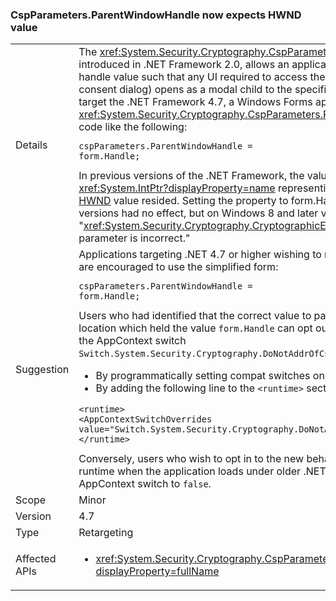 ### CspParameters.ParentWindowHandle now expects HWND value

|   |   |
|---|---|
|Details|The <xref:System.Security.Cryptography.CspParameters.ParentWindowHandle> value, introduced in .NET Framework 2.0, allows an application to register a parent window handle value such that any UI required to access the key (such as a PIN prompt or consent dialog) opens as a modal child to the specified window.Starting with apps that target the .NET Framework 4.7, a Windows Forms application can set the <xref:System.Security.Cryptography.CspParameters.ParentWindowHandle> property with code like the following:<pre><code>cspParameters.ParentWindowHandle = form.Handle;</code></pre>In previous versions of the .NET Framework, the value was expected to be an <xref:System.IntPtr?displayProperty=name> representing a location in memory where the <a href="https://msdn.microsoft.com/en-us/library/windows/desktop/aa383751(v=vs.85).aspx#HWND">HWND</a> value resided. Setting the property to form.Handle on Windows 7 and earlier versions had no effect, but on Windows 8 and later versions, it results in a &quot;<xref:System.Security.Cryptography.CryptographicException?displayProperty=name>: The parameter is incorrect.&quot;|
|Suggestion|Applications targeting .NET 4.7 or higher wishing to register a parent window relationship are encouraged to use the simplified form:<pre><code>cspParameters.ParentWindowHandle = form.Handle;</code></pre>Users who had identified that the correct value to pass was the address of a memory location which held the value <code>form.Handle</code> can opt out of the behavior change by setting the AppContext switch <code>Switch.System.Security.Cryptography.DoNotAddrOfCspParentWindowHandle</code> to <code>true</code>.<ul><li>By programmatically setting compat switches on the AppContext, as explained <a href="http://blogs.msdn.com/b/dotnet/archive/2015/04/29/net-announcements-at-build-2015.aspx#dotnet46">here</a></li><li>By adding the following line to the <code>&lt;runtime&gt;</code> section of the app.config file:</li></ul><pre><code>&lt;runtime&gt;<br />&lt;AppContextSwitchOverrides value=&quot;Switch.System.Security.Cryptography.DoNotAddrOfCspParentWindowHandle=true&quot;/&gt;<br />&lt;/runtime&gt;</code></pre>Conversely, users who wish to opt in to the new behavior on the .NET Framework 4.7 runtime when the application loads under older .NET Framework versions can set the AppContext switch to <code>false</code>.|
|Scope|Minor|
|Version|4.7|
|Type|Retargeting|
|Affected APIs|<ul><li><xref:System.Security.Cryptography.CspParameters.ParentWindowHandle?displayProperty=fullName></li></ul>|

